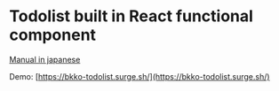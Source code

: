 # Todolist built in React functional component

[Manual in japanese](https://github.com/bkko79/todolist-draggable/blob/master/docs/manual-jp.md)

Demo: [https://bkko-todolist.surge.sh/](https://bkko-todolist.surge.sh/)
